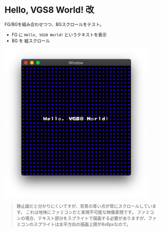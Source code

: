 # Hello, VGS8 World! 改

FG/BGを組み合わせつつ、BGスクロールをテスト。

- FG に `Hello, VGS8 World!` というテキストを表示
- BG を 縦スクロール

![ScreenShot](screenshot.png)

> 静止画だと分かりにくいですが、背景の青い点が常にスクロールしています。
> これは地味にファミコンだと実現不可能な映像表現です。
> ファミコンの場合、テキスト部分をスプライトで描画する必要がありますが、ファミコンのスプライトは水平方向の描画上限が8x8pxなので。
